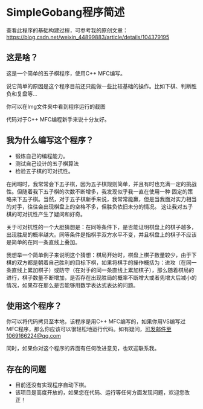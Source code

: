 SimpleGobang程序简述
=======
查看此程序的基础构建过程，可参考我的原创文章：https://blog.csdn.net/weixin_44899883/article/details/104379195
## 这是啥？
这是一个简单的五子棋程序，使用C++ MFC编写。

说它简单的原因是这个程序目前还只能做一些比较基础的操作。比如下棋、判断胜负和复盘等...

你可以在Img文件夹中看到程序运行的截图

代码对于C++ MFC编程新手来说十分友好。
## 我为什么编写这个程序？
* 锻炼自己的编程能力。
* 测试自己设计的五子棋算法
* 检验五子棋的可对抗性。

在闲暇时，我常常会下五子棋，因为五子棋规则简单，并且有时也充满一定的挑战性。但随着我下五子棋的次数不断增多，我发现似乎我一直在使用一种
固定的策略来下五子棋。当然，对于五子棋新手来说，我常常能赢，但是当我面对实力相当的对手，往往会出现棋盘上的空格不多，但胜负依旧未分的情况。
这让我对五子棋的可对抗性产生了疑问和好奇。

关于可对抗性的一个大胆猜想是：在同等条件下，是否能证明棋盘上的棋子越多，出现胜局的概率越大。同等条件是指棋手双方水平不变，并且棋盘上的棋子不应该是简单的在同一条直线上叠加。

我想举一个简单例子来说明这个猜想：棋局开始时，棋盘上棋子数量较少，由于下棋的双方都是朝着自己胜利的目标下棋，如果将棋手的操作概括为：进攻（在同一条直线上累加棋子）或防守（在对手的同一条直线上累加棋子），那么随着棋局的进行，棋子数量不断增加，是否存在出现胜局的概率不断增大或者先增大后减小的情况，如果存在那么是否能够用数学表达式表达的问题。


## 使用这个程序？
你可以将代码拷贝至本地，该程序是用C++ MFC编写的，如果你用VS编写过MFC程序，那么你应该可以很轻松地运行代码。如有疑问，可发邮件至1069166224@qq.com

同时，如果你对这个程序的界面有任何改进意见，也欢迎联系我。
## 存在的问题
* 目前还没有实现程序自动下棋。
* 该项目是高度开放的，如果您在代码、运行等任何方面发现问题，欢迎您改正！
